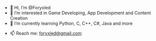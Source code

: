 - 👋 Hi, I’m @Foryxled
- 👀 I’m interested in Game Developing, App Development and Content Creation
- 🌱 I’m currently learning Python, C, C++, C#, Java and more
<!---- 💞️ I’m looking to collaborate on --->
- 📫 Reach me: foryxled@gmail.com

<!---
Foryxled/Foryxled is a ✨ special ✨ repository because its `README.md` (this file) appears on your GitHub profile.
You can click the Preview link to take a look at your changes.
--->
